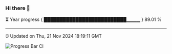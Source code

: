 ### Hi there 👋

⏳ Year progress { ██████████████████████████▁▁▁▁ } 89.01 %

---

⏰ Updated on Thu, 21 Nov 2024 18:19:11 GMT

![Progress Bar CI](https://github.com/liununu/liununu/workflows/Progress%20Bar%20CI/badge.svg)
